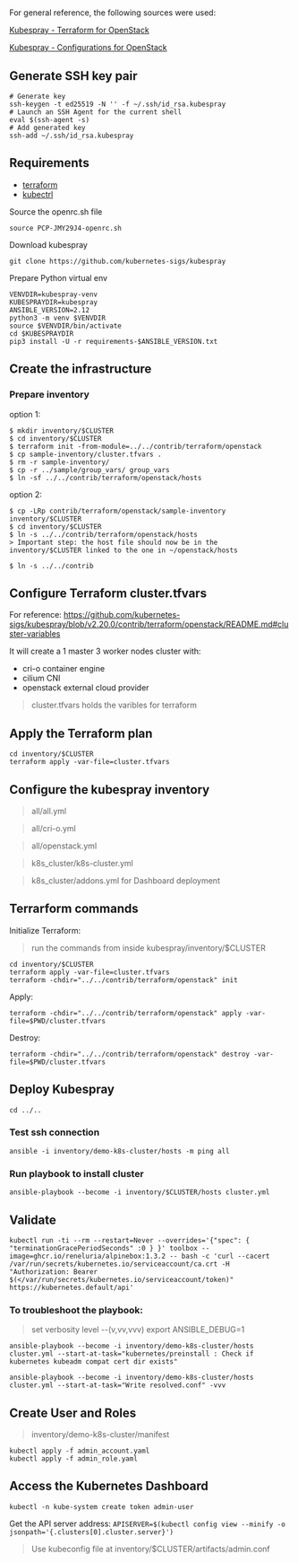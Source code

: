 #
For general reference, the following sources were used:

[Kubespray - Terraform for OpenStack](https://github.com/kubernetes-sigs/kubespray/blob/v2.20.0/contrib/terraform/openstack/README.md)

[Kubespray - Configurations for OpenStack](https://kubespray.io/#/docs/openstack)

## Generate SSH key pair
```shell
# Generate key
ssh-keygen -t ed25519 -N '' -f ~/.ssh/id_rsa.kubespray
# Launch an SSH Agent for the current shell
eval $(ssh-agent -s)
# Add generated key
ssh-add ~/.ssh/id_rsa.kubespray
```

## Requirements
- [terraform](https://www.terraform.io/)
- [kubectrl](https://kubernetes.io/docs/reference/kubectl/)

Source the openrc.sh file 
```shell
source PCP-JMY29J4-openrc.sh
```

Download kubespray
```shell
git clone https://github.com/kubernetes-sigs/kubespray
```

Prepare Python virtual env
```shell
VENVDIR=kubespray-venv
KUBESPRAYDIR=kubespray
ANSIBLE_VERSION=2.12
python3 -m venv $VENVDIR
source $VENVDIR/bin/activate
cd $KUBESPRAYDIR
pip3 install -U -r requirements-$ANSIBLE_VERSION.txt
```

## Create the infrastructure 

### Prepare inventory 
option 1:
```shell
$ mkdir inventory/$CLUSTER
$ cd inventory/$CLUSTER
$ terraform init -from-module=../../contrib/terraform/openstack
$ cp sample-inventory/cluster.tfvars .
$ rm -r sample-inventory/
$ cp -r ../sample/group_vars/ group_vars
$ ln -sf ../../contrib/terraform/openstack/hosts
```

option 2:
```shell
$ cp -LRp contrib/terraform/openstack/sample-inventory inventory/$CLUSTER
$ cd inventory/$CLUSTER
$ ln -s ../../contrib/terraform/openstack/hosts
> Important step: the host file should now be in the inventory/$CLUSTER linked to the one in ~/openstack/hosts

$ ln -s ../../contrib
```


## Configure Terraform cluster.tfvars 
For reference: https://github.com/kubernetes-sigs/kubespray/blob/v2.20.0/contrib/terraform/openstack/README.md#cluster-variables

It will create a 1 master 3 worker nodes cluster with:
- cri-o container engine
- cilium CNI
- openstack external cloud provider

> cluster.tfvars holds the varibles for terraform 

## Apply the Terraform plan
```shell
cd inventory/$CLUSTER
terraform apply -var-file=cluster.tfvars
```

## Configure the kubespray inventory
> all/all.yml

> all/cri-o.yml

> all/openstack.yml

> k8s_cluster/k8s-cluster.yml

> k8s_cluster/addons.yml for Dashboard deployment

## Terrarform commands 
Initialize Terraform: 
> run the commands from inside kubespray/inventory/$CLUSTER 

```shell
cd inventory/$CLUSTER
terraform apply -var-file=cluster.tfvars
terraform -chdir="../../contrib/terraform/openstack" init
```
Apply:  
```shell
terraform -chdir="../../contrib/terraform/openstack" apply -var-file=$PWD/cluster.tfvars
```
Destroy: 
```shell
terraform -chdir="../../contrib/terraform/openstack" destroy -var-file=$PWD/cluster.tfvars
```

##  Deploy Kubespray
`cd ../..`

### Test ssh connection 
```shell
ansible -i inventory/demo-k8s-cluster/hosts -m ping all
```
### Run playbook to install cluster

```shell
ansible-playbook --become -i inventory/$CLUSTER/hosts cluster.yml
```
## Validate 
```shell
kubectl run -ti --rm --restart=Never --overrides='{"spec": { "terminationGracePeriodSeconds" :0 } }' toolbox --image=ghcr.io/reneluria/alpinebox:1.3.2 -- bash -c 'curl --cacert /var/run/secrets/kubernetes.io/serviceaccount/ca.crt -H "Authorization: Bearer $(</var/run/secrets/kubernetes.io/serviceaccount/token)" https://kubernetes.default/api'
```

### To troubleshoot the playbook:
> set verbosity level --(v,vv,vvv)
> export ANSIBLE_DEBUG=1
```shell
ansible-playbook --become -i inventory/demo-k8s-cluster/hosts cluster.yml --start-at-task="kubernetes/preinstall : Check if kubernetes kubeadm compat cert dir exists"

ansible-playbook --become -i inventory/demo-k8s-cluster/hosts cluster.yml --start-at-task="Write resolved.conf" -vvv
```

## Create User and Roles
> inventory/demo-k8s-cluster/manifest

```shell
kubectl apply -f admin_account.yaml
kubectl apply -f admin_role.yaml
```

## Access the Kubernetes Dashboard
`kubectl -n kube-system create token admin-user`

Get the API server address:
`APISERVER=$(kubectl config view --minify -o jsonpath='{.clusters[0].cluster.server}')`

> Use kubeconfig file at inventory/$CLUSTER/artifacts/admin.conf

